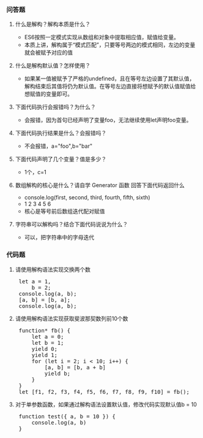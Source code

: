 ### 问答题
1. 什么是解构？解构本质是什么？
    * ES6按照一定模式实现从数组和对象中提取相应值，赋值给变量。
    * 本质上讲，解构属于“模式匹配”，只要等号两边的模式相同，左边的变量就会被赋予对应的值

1. 什么是解构默认值？怎样使用？
    * 如果某一值被赋予了严格的undefined，且在等号左边设置了其默认值，解构结束后其值将仍为默认值。在等号左边直接将想赋予的默认值赋值给想赋值的变量即可。

1. 下面代码执行会报错吗？为什么？
    * 会报错，因为首句已经声明了变量foo，无法继续使用let声明foo变量。

1. 下面代码执行结果是什么？会报错吗？
    * 不会报错，a="foo",b="bar"

1. 下面代码声明了几个变量？值是多少？
    * 1个，c=1

1. 数组解构的核心是什么？请自学 Generator 函数 回答下面代码返回什么
    * console.log(first, second, third, fourth, fifth, sixth)
    * 1 2 3 4 5 6
    * 核心是等号前后数组迭代配对赋值
 
1. 字符串可以解构吗？结合下面代码说说为什么？
    * 可以，把字符串中的字母迭代

### 代码题
1. 请使用解构语法实现交换两个数
    <pre>
    let a = 1,
        b = 2;
    console.log(a, b);
    [a, b] = [b, a];
    console.log(a, b);</pre>

1. 请使用解构语法实现获取斐波那契数列前10个数
    <pre>
    function* fb() {
        let a = 0;
        let b = 1;
        yield 0;
        yield 1;
        for (let i = 2; i < 10; i++) {
            [a, b] = [b, a + b]
            yield b;
        }
    }
    let [f1, f2, f3, f4, f5, f6, f7, f8, f9, f10] = fb();</pre>
1. 对于单参数函数，如果通过解构语法设置默认值，修改代码实现默认值b = 10
    <pre>
    function test({ a, b = 10 }) {
        console.log(a, b)
    }</pre>